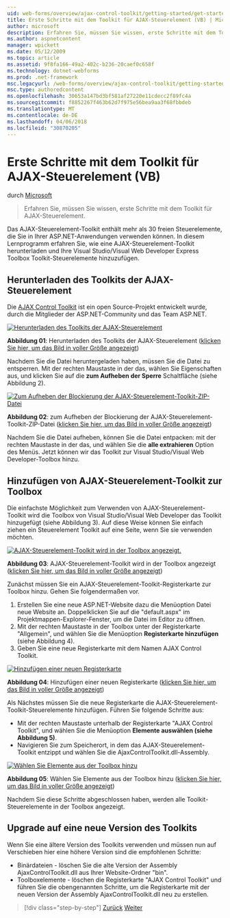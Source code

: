 ```yaml
---
uid: web-forms/overview/ajax-control-toolkit/getting-started/get-started-with-the-ajax-control-toolkit-vb
title: Erste Schritte mit dem Toolkit für AJAX-Steuerelement (VB) | Microsoft Docs
author: microsoft
description: Erfahren Sie, müssen Sie wissen, erste Schritte mit dem Toolkit für AJAX-Steuerelement.
ms.author: aspnetcontent
manager: wpickett
ms.date: 05/12/2009
ms.topic: article
ms.assetid: 9f8fa166-49a2-402c-b236-20caef0c658f
ms.technology: dotnet-webforms
ms.prod: .net-framework
msc.legacyurl: /web-forms/overview/ajax-control-toolkit/getting-started/get-started-with-the-ajax-control-toolkit-vb
msc.type: authoredcontent
ms.openlocfilehash: 30653a147bd3bf581af27220e11cdecc2f89fc4a
ms.sourcegitcommit: f8852267f463b62d7f975e56bea9aa3f68fbbdeb
ms.translationtype: MT
ms.contentlocale: de-DE
ms.lasthandoff: 04/06/2018
ms.locfileid: "30870205"
---
```

<a name="get-started-with-the-ajax-control-toolkit-vb"></a>Erste Schritte mit dem Toolkit für AJAX-Steuerelement (VB)
====================
durch [Microsoft](https://github.com/microsoft)

> Erfahren Sie, müssen Sie wissen, erste Schritte mit dem Toolkit für AJAX-Steuerelement.


Das AJAX-Steuerelement-Toolkit enthält mehr als 30 freien Steuerelemente, die Sie in Ihrer ASP.NET-Anwendungen verwenden können. In diesem Lernprogramm erfahren Sie, wie eine AJAX-Steuerelement-Toolkit herunterladen und Ihre Visual Studio/Visual Web Developer Express Toolbox Toolkit-Steuerelemente hinzuzufügen.

## <a name="downloading-the-ajax-control-toolkit"></a>Herunterladen des Toolkits der AJAX-Steuerelement

Die [AJAX Control Toolkit](http://devexpress.com/act) ist ein open Source-Projekt entwickelt wurde, durch die Mitglieder der ASP.NET-Community und das Team ASP.NET.


[![Herunterladen des Toolkits der AJAX-Steuerelement](get-started-with-the-ajax-control-toolkit-vb/_static/image1.jpg)](get-started-with-the-ajax-control-toolkit-vb/_static/image1.png)

**Abbildung 01**: Herunterladen des Toolkits der AJAX-Steuerelement ([klicken Sie hier, um das Bild in voller Größe angezeigt](get-started-with-the-ajax-control-toolkit-vb/_static/image2.png))


Nachdem Sie die Datei heruntergeladen haben, müssen Sie die Datei zu entsperren. Mit der rechten Maustaste in der das, wählen Sie Eigenschaften aus, und klicken Sie auf die **zum Aufheben der Sperre** Schaltfläche (siehe Abbildung 2).


[![Zum Aufheben der Blockierung der AJAX-Steuerelement-Toolkit-ZIP-Datei](get-started-with-the-ajax-control-toolkit-vb/_static/image2.jpg)](get-started-with-the-ajax-control-toolkit-vb/_static/image3.png)

**Abbildung 02**: zum Aufheben der Blockierung der AJAX-Steuerelement-Toolkit-ZIP-Datei ([klicken Sie hier, um das Bild in voller Größe angezeigt](get-started-with-the-ajax-control-toolkit-vb/_static/image4.png))


Nachdem Sie die Datei aufheben, können Sie die Datei entpacken: mit der rechten Maustaste in der das, und wählen Sie die **alle extrahieren** Option des Menüs. Jetzt können wir das Toolkit zur Visual Studio/Visual Web Developer-Toolbox hinzu.

## <a name="adding-the-ajax-control-toolkit-to-the-toolbox"></a>Hinzufügen von AJAX-Steuerelement-Toolkit zur Toolbox

Die einfachste Möglichkeit zum Verwenden von AJAX-Steuerelement-Toolkit wird die Toolbox von Visual Studio/Visual Web Developer das Toolkit hinzugefügt (siehe Abbildung 3). Auf diese Weise können Sie einfach ziehen ein Steuerelement Toolkit auf eine Seite, wenn Sie sie verwenden möchten.


[![AJAX-Steuerelement-Toolkit wird in der Toolbox angezeigt.](get-started-with-the-ajax-control-toolkit-vb/_static/image3.jpg)](get-started-with-the-ajax-control-toolkit-vb/_static/image5.png)

**Abbildung 03**: AJAX-Steuerelement-Toolkit wird in der Toolbox angezeigt ([klicken Sie hier, um das Bild in voller Größe angezeigt](get-started-with-the-ajax-control-toolkit-vb/_static/image6.png))


Zunächst müssen Sie ein AJAX-Steuerelement-Toolkit-Registerkarte zur Toolbox hinzu. Gehen Sie folgendermaßen vor.

1. Erstellen Sie eine neue ASP.NET-Website dazu die Menüoption Datei neue Website an. Doppelklicken Sie auf die "default.aspx" im Projektmappen-Explorer-Fenster, um die Datei im Editor zu öffnen.
2. Mit der rechten Maustaste in der Toolbox unter der Registerkarte "Allgemein", und wählen Sie die Menüoption **Registerkarte hinzufügen** (siehe Abbildung 4).
3. Geben Sie eine neue Registerkarte mit dem Namen AJAX Control Toolkit.


[![Hinzufügen einer neuen Registerkarte](get-started-with-the-ajax-control-toolkit-vb/_static/image4.jpg)](get-started-with-the-ajax-control-toolkit-vb/_static/image7.png)

**Abbildung 04**: Hinzufügen einer neuen Registerkarte ([klicken Sie hier, um das Bild in voller Größe angezeigt](get-started-with-the-ajax-control-toolkit-vb/_static/image8.png))


Als Nächstes müssen Sie die neue Registerkarte die AJAX-Steuerelement-Toolkit-Steuerelemente hinzufügen. Führen Sie folgende Schritte aus:

- Mit der rechten Maustaste unterhalb der Registerkarte "AJAX Control Toolkit", und wählen Sie die Menüoption **Elemente auswählen (siehe Abbildung 5)**.
- Navigieren Sie zum Speicherort, in dem das AJAX-Steuerelement-Toolkit entzippt und wählen Sie die AjaxControlToolkit.dll-Assembly.


[![Wählen Sie Elemente aus der Toolbox hinzu](get-started-with-the-ajax-control-toolkit-vb/_static/image5.jpg)](get-started-with-the-ajax-control-toolkit-vb/_static/image9.png)

**Abbildung 05**: Wählen Sie Elemente aus der Toolbox hinzu ([klicken Sie hier, um das Bild in voller Größe angezeigt](get-started-with-the-ajax-control-toolkit-vb/_static/image10.png))


Nachdem Sie diese Schritte abgeschlossen haben, werden alle Toolkit-Steuerelemente in der Toolbox angezeigt.

## <a name="upgrading-to-a-new-version-of-the-toolkit"></a>Upgrade auf eine neue Version des Toolkits

Wenn Sie eine ältere Version des Toolkits verwenden und müssen nun auf Verschieben hier eine höhere Version sind die empfohlenen Schritte:

- Binärdateien - löschen Sie die alte Version der Assembly AjaxControlToolkit.dll aus Ihrer Website-Ordner "bin".
- Toolboxelemente - löschen die Registerkarte "AJAX Control Toolkit" und führen Sie die obengenannten Schritte, um die Registerkarte mit der neuen Version der Assembly AjaxControlToolkit.dll neu zu erstellen.

> [!div class="step-by-step"]
> [Zurück](creating-a-custom-ajax-control-toolkit-control-extender-cs.md)
> [Weiter](using-ajax-control-toolkit-controls-and-control-extenders-vb.md)

